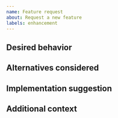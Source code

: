 ```yaml
---
name: Feature request
about: Request a new feature
labels: enhancement
---
```


<!-- If you're not sure on the specifics of the feature or would like a broader
discussion, please ask consider posting a proposal to
http://community.gazebosim.org/ instead.-->

## Desired behavior
<!-- Describe the current problem and the feature you want implemented.-->

## Alternatives considered
<!-- Describe alternate solutions or features you've considered.-->

## Implementation suggestion
<!-- Provide a suggestion on how to implement this feature, which could help us
expedite this implementation.-->

## Additional context
<!-- Provide any other additional context (e.g., screenshots) about your feature
request.-->

